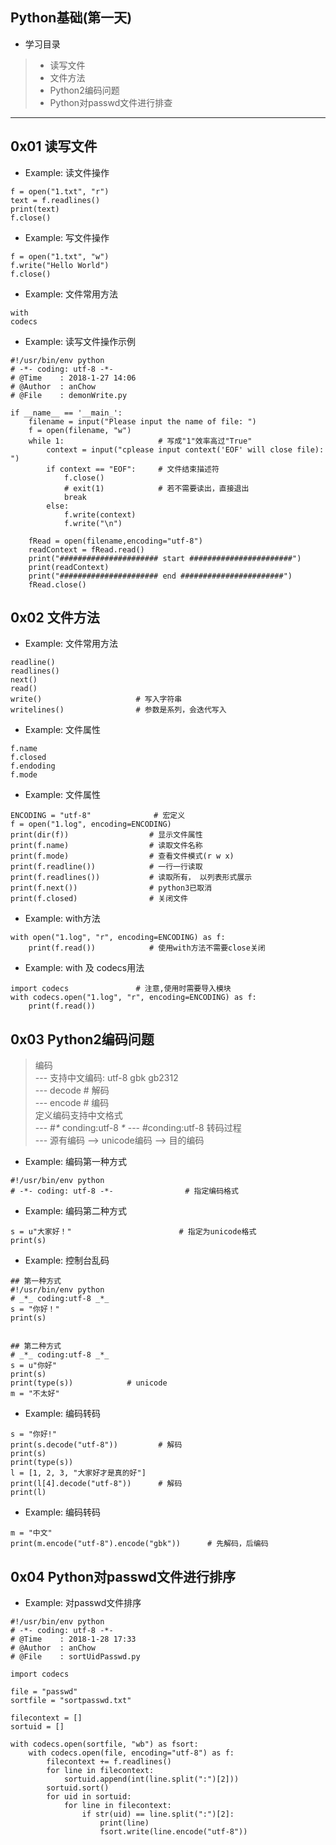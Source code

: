 ## Python基础(第一天)

*  学习目录  
> * 读写文件  
> * 文件方法  
> * Python2编码问题  
> * Python对passwd文件进行排查

---
## 0x01  读写文件  
* Example: 读文件操作  
```
f = open("1.txt", "r")
text = f.readlines()
print(text)
f.close()
```

* Example: 写文件操作  
```
f = open("1.txt", "w")
f.write("Hello World")
f.close()
```

* Example: 文件常用方法  
```
with
codecs
```

* Example: 读写文件操作示例  
```
#!/usr/bin/env python
# -*- coding: utf-8 -*-
# @Time    : 2018-1-27 14:06
# @Author  : anChow
# @File    : demonWrite.py

if __name__ == '__main_':
    filename = input("Please input the name of file: ")
    f = open(filename, "w")
    while 1:                     # 写成"1"效率高过"True"
        context = input("cplease input context('EOF' will close file): ")
        if context == "EOF":     # 文件结束描述符
            f.close()
            # exit(1)            # 若不需要读出，直接退出
            break
        else:
            f.write(context)
            f.write("\n")

    fRead = open(filename,encoding="utf-8")
    readContext = fRead.read()
    print("###################### start #######################")
    print(readContext)
    print("###################### end #######################")
    fRead.close()
```

## 0x02 文件方法  
* Example: 文件常用方法  
```
readline()
readlines()
next()
read()
write()                     # 写入字符串
writelines()                # 参数是系列，会迭代写入
```

* Example: 文件属性    
```
f.name
f.closed
f.endoding
f.mode
```

* Example: 文件属性    
```
ENCODING = "utf-8"              # 宏定义
f = open("1.log", encoding=ENCODING)
print(dir(f))                  # 显示文件属性  
print(f.name)                  # 读取文件名称  
print(f.mode)                  # 查看文件模式(r w x)  
print(f.readline())            # 一行一行读取  
print(f.readlines())           # 读取所有， 以列表形式展示  
print(f.next())                # python3已取消  
print(f.closed)                # 关闭文件
```

* Example: with方法   
```
with open("1.log", "r", encoding=ENCODING) as f:
    print(f.read())            # 使用with方法不需要close关闭
```

* Example: with 及 codecs用法   
```
import codecs               # 注意,使用时需要导入模块
with codecs.open("1.log", "r", encoding=ENCODING) as f:
    print(f.read())
```

## 0x03 Python2编码问题  
> 编码  
  --- 支持中文编码: utf-8  gbk   gb2312  
  --- decode       # 解码  
  --- encode       # 编码  
> 定义编码支持中文格式  
  --- #_*_ conding:utf-8 _*_
  --- #conding:utf-8
> 转码过程  
  --- 源有编码 --> unicode编码 --> 目的编码  

* Example: 编码第一种方式
```
#!/usr/bin/env python
# -*- coding: utf-8 -*-                # 指定编码格式
```

* Example: 编码第二种方式
```
s = u"大家好！"                        # 指定为unicode格式
print(s)
```

* Example: 控制台乱码  
```
## 第一种方式
#!/usr/bin/env python
# _*_ coding:utf-8 _*_
s = "你好！"
print(s)


## 第二种方式
# _*_ coding:utf-8 _*_
s = u"你好"
print(s)
print(type(s))            # unicode
m = "不太好"
```

* Example: 编码转码
```
s = "你好!"
print(s.decode("utf-8"))         # 解码
print(s)
print(type(s))
l = [1, 2, 3, "大家好才是真的好"]
print(l[4].decode("utf-8"))      # 解码
print(l)
```

* Example: 编码转码
```
m = "中文"
print(m.encode("utf-8").encode("gbk"))      # 先解码，后编码
```

## 0x04 Python对passwd文件进行排序 
* Example: 对passwd文件排序  
```
#!/usr/bin/env python
# -*- coding: utf-8 -*-
# @Time    : 2018-1-28 17:33
# @Author  : anChow
# @File    : sortUidPasswd.py

import codecs

file = "passwd"
sortfile = "sortpasswd.txt"

filecontext = []
sortuid = []

with codecs.open(sortfile, "wb") as fsort:
    with codecs.open(file, encoding="utf-8") as f:
        filecontext += f.readlines()
        for line in filecontext:
            sortuid.append(int(line.split(":")[2]))
        sortuid.sort()
        for uid in sortuid:
            for line in filecontext:
                if str(uid) == line.split(":")[2]:
                    print(line)
                    fsort.write(line.encode("utf-8"))
```
